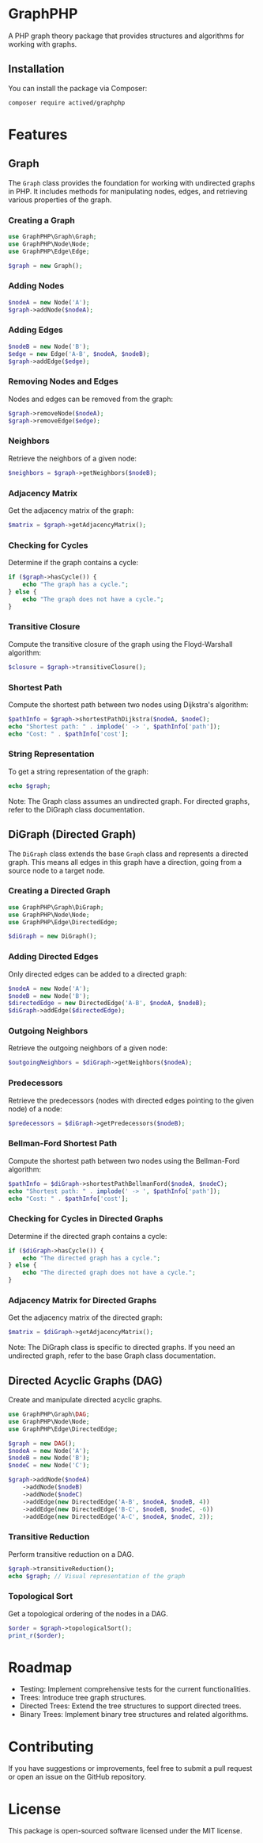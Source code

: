 # GraphPHP

A PHP graph theory package that provides structures and algorithms for working with graphs.

## Installation

You can install the package via Composer:

```bash
composer require actived/graphphp
```

# Features
## Graph

The `Graph` class provides the foundation for working with undirected graphs in PHP. It includes methods for manipulating nodes, edges, and retrieving various properties of the graph.

### Creating a Graph

```php
use GraphPHP\Graph\Graph;
use GraphPHP\Node\Node;
use GraphPHP\Edge\Edge;

$graph = new Graph();
```

### Adding Nodes
```php
$nodeA = new Node('A');
$graph->addNode($nodeA);
```

### Adding Edges
```php
$nodeB = new Node('B');
$edge = new Edge('A-B', $nodeA, $nodeB);
$graph->addEdge($edge);
```

### Removing Nodes and Edges
Nodes and edges can be removed from the graph:
```php
$graph->removeNode($nodeA);
$graph->removeEdge($edge);
```

### Neighbors
Retrieve the neighbors of a given node:
```php
$neighbors = $graph->getNeighbors($nodeB);
```

### Adjacency Matrix
Get the adjacency matrix of the graph:
```php
$matrix = $graph->getAdjacencyMatrix();
```

### Checking for Cycles
Determine if the graph contains a cycle:
```php
if ($graph->hasCycle()) {
    echo "The graph has a cycle.";
} else {
    echo "The graph does not have a cycle.";
}
```

### Transitive Closure
Compute the transitive closure of the graph using the Floyd-Warshall algorithm:
```php
$closure = $graph->transitiveClosure();
```

### Shortest Path
Compute the shortest path between two nodes using Dijkstra's algorithm:
```php
$pathInfo = $graph->shortestPathDijkstra($nodeA, $nodeC);
echo "Shortest path: " . implode(' -> ', $pathInfo['path']);
echo "Cost: " . $pathInfo['cost'];
```

### String Representation
To get a string representation of the graph:
```php
echo $graph;
```
Note: The Graph class assumes an undirected graph. For directed graphs, refer to the DiGraph class documentation.

## DiGraph (Directed Graph)

The `DiGraph` class extends the base `Graph` class and represents a directed graph. This means all edges in this graph have a direction, going from a source node to a target node.

### Creating a Directed Graph

```php
use GraphPHP\Graph\DiGraph;
use GraphPHP\Node\Node;
use GraphPHP\Edge\DirectedEdge;

$diGraph = new DiGraph();
```

### Adding Directed Edges
Only directed edges can be added to a directed graph:
```php
$nodeA = new Node('A');
$nodeB = new Node('B');
$directedEdge = new DirectedEdge('A-B', $nodeA, $nodeB);
$diGraph->addEdge($directedEdge);
```

### Outgoing Neighbors
Retrieve the outgoing neighbors of a given node:
```php
$outgoingNeighbors = $diGraph->getNeighbors($nodeA);
```

### Predecessors
Retrieve the predecessors (nodes with directed edges pointing to the given node) of a node:
```php
$predecessors = $diGraph->getPredecessors($nodeB);
```

### Bellman-Ford Shortest Path
Compute the shortest path between two nodes using the Bellman-Ford algorithm:
```php
$pathInfo = $diGraph->shortestPathBellmanFord($nodeA, $nodeC);
echo "Shortest path: " . implode(' -> ', $pathInfo['path']);
echo "Cost: " . $pathInfo['cost'];
```

### Checking for Cycles in Directed Graphs
Determine if the directed graph contains a cycle:
```php
if ($diGraph->hasCycle()) {
    echo "The directed graph has a cycle.";
} else {
    echo "The directed graph does not have a cycle.";
}
```

### Adjacency Matrix for Directed Graphs
Get the adjacency matrix of the directed graph:
```php
$matrix = $diGraph->getAdjacencyMatrix();
```

Note: The DiGraph class is specific to directed graphs. If you need an undirected graph, refer to the base Graph class documentation.

## Directed Acyclic Graphs (DAG)
Create and manipulate directed acyclic graphs.
```php
use GraphPHP\Graph\DAG;
use GraphPHP\Node\Node;
use GraphPHP\Edge\DirectedEdge;

$graph = new DAG();
$nodeA = new Node('A');
$nodeB = new Node('B');
$nodeC = new Node('C');

$graph->addNode($nodeA)
    ->addNode($nodeB)
    ->addNode($nodeC)
    ->addEdge(new DirectedEdge('A-B', $nodeA, $nodeB, 4))
    ->addEdge(new DirectedEdge('B-C', $nodeB, $nodeC, -6))
    ->addEdge(new DirectedEdge('A-C', $nodeA, $nodeC, 2));
```

### Transitive Reduction
Perform transitive reduction on a DAG.
```php
$graph->transitiveReduction();
echo $graph; // Visual representation of the graph
```

### Topological Sort
Get a topological ordering of the nodes in a DAG.
```php
$order = $graph->topologicalSort();
print_r($order);
```

# Roadmap
- Testing: Implement comprehensive tests for the current functionalities.
- Trees: Introduce tree graph structures.
- Directed Trees: Extend the tree structures to support directed trees.
- Binary Trees: Implement binary tree structures and related algorithms.

# Contributing
If you have suggestions or improvements, feel free to submit a pull request or open an issue on the GitHub repository.

# License
This package is open-sourced software licensed under the MIT license.